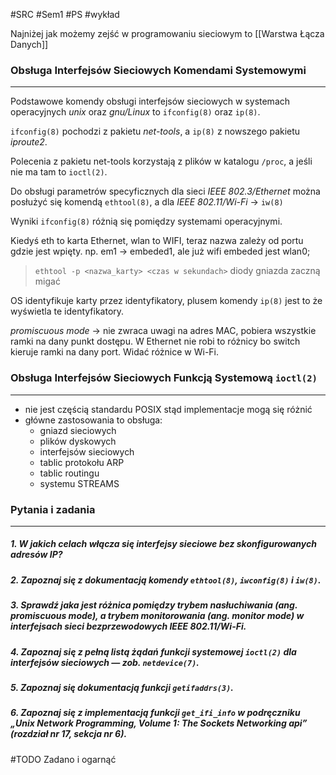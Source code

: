 #SRC #Sem1 #PS #wykład 

Najniżej jak możemy zejść w programowaniu sieciowym to [[Warstwa Łącza Danych]]

### Obsługa Interfejsów Sieciowych Komendami Systemowymi
---
Podstawowe komendy obsługi interfejsów sieciowych w systemach operacyjnych _unix_ oraz _gnu/Linux_ to `ifconfig(8)` oraz `ip(8)`.

`ifconfig(8)` pochodzi z pakietu _net-tools_, a `ip(8)` z nowszego pakietu _iproute2_.

Polecenia z pakietu net-tools korzystają z plików w katalogu `/proc`, a jeśli nie ma tam to `ioctl(2)`.

Do obsługi parametrów specyficznych dla sieci _IEEE 802.3/Ethernet_ można posłużyć się komendą `ethtool(8)`, a dla _IEEE 802.11/Wi-Fi_ -> `iw(8)`

Wyniki `ifconfig(8)` różnią się pomiędzy systemami operacyjnymi.

Kiedyś eth to karta Ethernet, wlan to WIFI, teraz nazwa zależy od portu gdzie jest wpięty. 
np. em1 -> embeded1, ale już wifi embeded jest wlan0;

>`ethtool -p <nazwa_karty> <czas w sekundach>`
>	diody gniazda zaczną migać

OS identyfikuje karty przez identyfikatory, plusem komendy `ip(8)` jest to że wyświetla te identyfikatory.

_promiscuous mode_ -> nie zwraca uwagi na adres MAC, pobiera wszystkie ramki na dany punkt dostępu. W Ethernet nie robi to różnicy bo switch kieruje ramki na dany port. Widać różnice w Wi-Fi.
### Obsługa Interfejsów Sieciowych Funkcją Systemową `ioctl(2)`
---
- nie jest częścią standardu POSIX stąd implementacje mogą się różnić
- główne zastosowania to obsługa:
	- gniazd sieciowych
	- plików dyskowych
	- interfejsów sieciowych
	- tablic protokołu ARP
	- tablic routingu
	- systemu STREAMS

### Pytania i zadania
---
##### 1. W jakich celach włącza się interfejsy sieciowe bez skonfigurowanych adresów IP?
>
##### 2. Zapoznaj się z dokumentacją komendy `ethtool(8)`, `iwconfig(8)` i `iw(8)`.
>
##### 3. Sprawdź jaka jest różnica pomiędzy trybem nasłuchiwania (_ang. promiscuous mode_), a trybem monitorowania (_ang. monitor mode_) w interfejsach sieci bezprzewodowych IEEE 802.11/Wi-Fi.
>
##### 4. Zapoznaj się z pełną listą żądań funkcji systemowej `ioctl(2)` dla interfejsów sieciowych — zob. `netdevice(7)`.
>
##### 5. Zapoznaj się dokumentacją funkcji `getifaddrs(3)`.
>
##### 6. Zapoznaj się z implementacją funkcji `get_ifi_info` w podręczniku „Unix Network Programming, Volume 1: The Sockets Networking api” (rozdział nr 17, sekcja nr 6).
>

#TODO Zadano i ogarnąć
